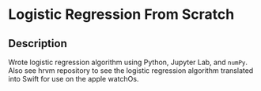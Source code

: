 # Logistic Regression From Scratch
## Description
Wrote logistic regression algorithm using Python, Jupyter Lab, and `numPy`. Also see hrvm repository to see the logistic regression algorithm translated into Swift for use on the apple watchOs.
